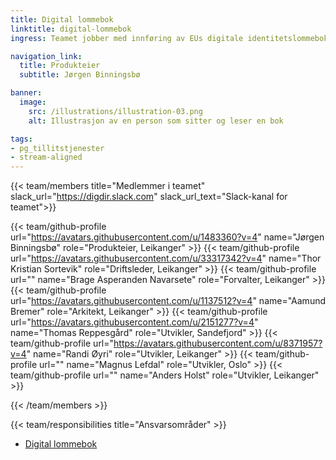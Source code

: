 ```yaml
---
title: Digital lommebok
linktitle: digital-lommebok
ingress: Teamet jobber med innføring av EUs digitale identitetslommebok, inkludert etablering av den [nasjonale sandkassen](https://docs.digdir.no/docs/lommebok/lommebok_om.html) for utprøving og varig infrastruktur.

navigation_link:
  title: Produkteier
  subtitle: Jørgen Binningsbø

banner:
  image:
    src: /illustrations/illustration-03.png
    alt: Illustrasjon av en person som sitter og leser en bok

tags:
- pg_tillitstjenester
- stream-aligned
---
```


{{< team/members title="Medlemmer i teamet" slack_url="https://digdir.slack.com" slack_url_text="Slack-kanal for teamet">}}

  {{< team/github-profile url="https://avatars.githubusercontent.com/u/1483360?v=4" name="Jørgen Binningsbø" role="Produkteier,  Leikanger" >}}
  {{< team/github-profile url="https://avatars.githubusercontent.com/u/33317342?v=4" name="Thor Kristian Sortevik" role="Driftsleder, Leikanger" >}}
    {{< team/github-profile url="" name="Brage Asperanden Navarsete" role="Forvalter, Leikanger" >}}
  {{< team/github-profile url="https://avatars.githubusercontent.com/u/1137512?v=4" name="Aamund Bremer" role="Arkitekt, Leikanger" >}}
  {{< team/github-profile url="https://avatars.githubusercontent.com/u/2151277?v=4" name="Thomas Reppesgård" role="Utvikler, Sandefjord" >}}
  {{< team/github-profile url="https://avatars.githubusercontent.com/u/8371957?v=4" name="Randi Øyri" role="Utvikler, Leikanger" >}}
  {{< team/github-profile url="" name="Magnus Lefdal" role="Utvikler, Oslo" >}}
  {{< team/github-profile url="" name="Anders Holst" role="Utvikler, Leikanger" >}}

{{< /team/members >}}

{{< team/responsibilities title="Ansvarsområder" >}}

- [Digital lommebok](https://samarbeid.digdir.no/digital-lommebok/digitale-lommeboker/2897)
